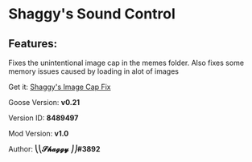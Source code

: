# Shaggy's Sound Control

## Features:
Fixes the unintentional image cap in the memes folder. Also fixes some memory issues caused by loading in alot of images

Get it: [Shaggy's Image Cap Fix](https://github.com/DesktopGooseUnofficial/ResourceHub/releases/download/icf-1.0/ImageCapFixGoose.zip)

Goose Version: **v0.21**

Version ID: **8489497**

Mod Version: **v1.0**

Author: **⎝⎝𝓢𝓱𝓪𝓰𝓰𝔂 ⎠⎠#3892**
